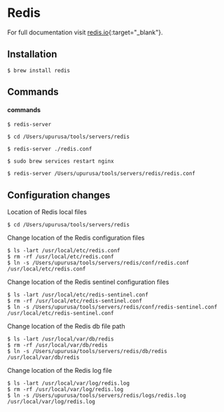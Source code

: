 # Redis

For full documentation visit [redis.io](https://redis.io/){:target="_blank"}.

## Installation

    $ brew install redis

## Commands

#### commands

`$ redis-server`

`$ cd /Users/upurusa/tools/servers/redis`

`$ redis-server ./redis.conf`

`$ sudo brew services restart nginx`

`$ redis-server /Users/upurusa/tools/servers/redis/redis.conf`


## Configuration changes

Location of Redis local files
    
	$ cd /Users/upurusa/tools/servers/redis

Change location of the Redis configuration files
    
	$ ls -lart /usr/local/etc/redis.conf
	$ rm -rf /usr/local/etc/redis.conf
	$ ln -s /Users/upurusa/tools/servers/redis/conf/redis.conf /usr/local/etc/redis.conf

Change location of the Redis sentinel configuration files
    
	$ ls -lart /usr/local/etc/redis-sentinel.conf
	$ rm -rf /usr/local/etc/redis-sentinel.conf
	$ ln -s /Users/upurusa/tools/servers/redis/conf/redis-sentinel.conf /usr/local/etc/redis-sentinel.conf

Change location of the Redis db file path

	$ ls -lart /usr/local/var/db/redis
	$ rm -rf /usr/local/var/db/redis
	$ ln -s /Users/upurusa/tools/servers/redis/db/redis /usr/local/var/db/redis

Change location of the Redis log file

	$ ls -lart /usr/local/var/log/redis.log
	$ rm -rf /usr/local/var/log/redis.log
	$ ln -s /Users/upurusa/tools/servers/redis/logs/redis.log /usr/local/var/log/redis.log


	